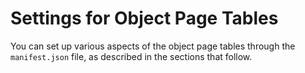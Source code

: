 <!-- loio47425bb6d37b426da027621abf4a14c3 -->

# Settings for Object Page Tables

You can set up various aspects of the object page tables through the `manifest.json` file, as described in the sections that follow.

